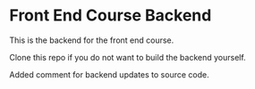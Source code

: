 # Front End Course Backend

This is the backend for the front end course.

Clone this repo if you do not want to build the backend yourself.

Added comment for backend updates to source code.
